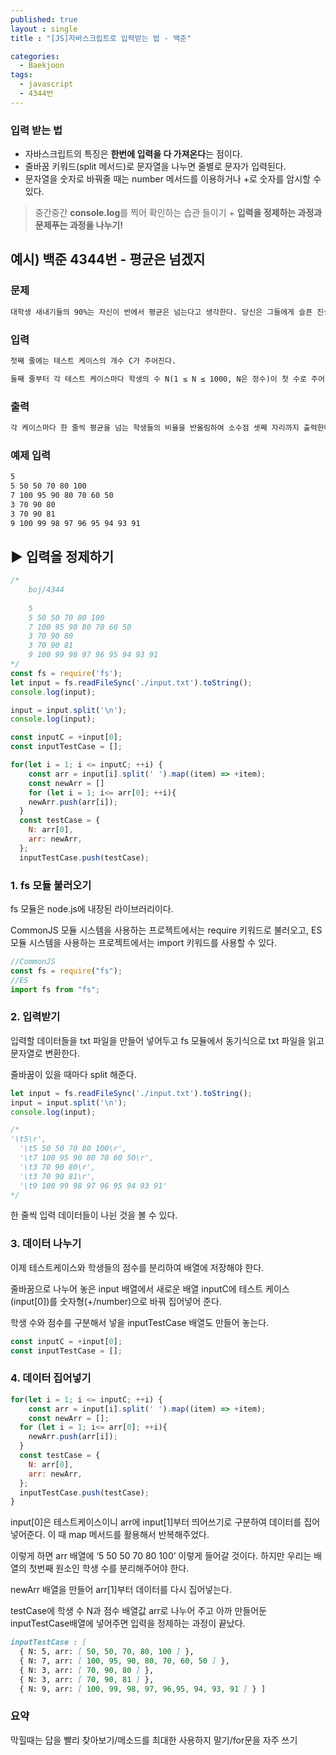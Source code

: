 ```yaml
---
published: true
layout : single
title : "[JS]자바스크립트로 입력받는 법 - 백준"

categories:
  - Baekjoon
tags:
  - javascript
  - 4344번
---
```


### 입력 받는 법

- 자바스크립트의 특징은 **한번에 입력을 다 가져온다**는 점이다.
- 줄바꿈 키워드(split 메서드)로 문자열을 나누면 줄별로 문자가 입력된다.
- 문자열을 숫자로 바꿔줄 때는 number 메서드를 이용하거나 +로 숫자를 암시할 수 있다.

> 중간중간 **console.log**를 찍어 확인하는 습관 들이기 + **입력을 정제하는 과정과 문제푸는 과정을 나누기!**
> 

## 예시) 백준 4344번 - 평균은 넘겠지

### 문제

```markdown
대학생 새내기들의 90%는 자신이 반에서 평균은 넘는다고 생각한다. 당신은 그들에게 슬픈 진실을 알려줘야 한다.
```

### 입력

```markdown
첫째 줄에는 테스트 케이스의 개수 C가 주어진다.

둘째 줄부터 각 테스트 케이스마다 학생의 수 N(1 ≤ N ≤ 1000, N은 정수)이 첫 수로 주어지고, 이어서 N명의 점수가 주어진다. 점수는 0보다 크거나 같고, 100보다 작거나 같은 정수이다.
```

### 출력

```markdown
각 케이스마다 한 줄씩 평균을 넘는 학생들의 비율을 반올림하여 소수점 셋째 자리까지 출력한다.
```

### 예제 입력

```markdown
5
5 50 50 70 80 100
7 100 95 90 80 70 60 50
3 70 90 80
3 70 90 81
9 100 99 98 97 96 95 94 93 91
```

## ▶ 입력을 정제하기

```jsx
/*
	boj/4344
	
	5
	5 50 50 70 80 100
	7 100 95 90 80 70 60 50
	3 70 90 80
	3 70 90 81
	9 100 99 98 97 96 95 94 93 91
*/
const fs = require('fs');
let input = fs.readFileSync('./input.txt').toString();
console.log(input);

input = input.split('\n');
console.log(input);

const inputC = +input[0];
const inputTestCase = [];

for(let i = 1; i <= inputC; ++i) {
	const arr = input[i].split(' ').map((item) => +item);
	const newArr = []
	for (let i = 1; i<= arr[0]; ++i){
    newArr.push(arr[i]);
  }
  const testCase = {
    N: arr[0],
    arr: newArr,
  };
  inputTestCase.push(testCase);
```

### 1. fs 모듈 불러오기

fs 모듈은 node.js에 내장된 라이브러리이다. 

CommonJS 모듈 시스템을 사용하는 프로젝트에서는 require 키워드로 불러오고, ES 모듈 시스템을 사용하는 프로젝트에서는 import 키워드를 사용할 수 있다.

```jsx
//CommonJS
const fs = require("fs");
//ES
import fs from "fs";
```

### 2. 입력받기

입력할 데이터들을 txt 파일을 만들어 넣어두고 fs 모듈에서 동기식으로 txt 파일을 읽고 문자열로 변환한다.

줄바꿈이 있을 때마다 split 해준다.

```jsx
let input = fs.readFileSync('./input.txt').toString();
input = input.split('\n');
console.log(input);

/* 
'\t5\r',
  '\t5 50 50 70 80 100\r',
  '\t7 100 95 90 80 70 60 50\r',
  '\t3 70 90 80\r',
  '\t3 70 90 81\r',
  '\t9 100 99 98 97 96 95 94 93 91'
*/
```

한 줄씩 입력 데이터들이 나뉜 것을 볼 수 있다.

### 3. 데이터 나누기

이제 테스트케이스와 학생들의 점수를 분리하여 배열에 저장해야 한다. 

줄바꿈으로 나누어 놓은 input 배열에서 새로운 배열 inputC에 테스트 케이스(input[0])를 숫자형(+/number)으로 바꿔 집어넣어 준다.

학생 수와 점수를 구분해서 넣을 inputTestCase 배열도 만들어 놓는다.

```jsx
const inputC = +input[0];
const inputTestCase = [];
```

### 4. 데이터 집어넣기

```jsx
for(let i = 1; i <= inputC; ++i) {
	const arr = input[i].split(' ').map((item) => +item);
	const newArr = [];
  for (let i = 1; i<= arr[0]; ++i){
    newArr.push(arr[i]);
  }
  const testCase = {
    N: arr[0],
    arr: newArr,
  };
  inputTestCase.push(testCase);
}
```

input[0]은 테스트케이스이니 arr에 input[1]부터 띄어쓰기로 구분하여 데이터를 집어넣어준다. 이 때 map 메서드를 활용해서 반복해주었다.

이렇게 하면 arr 배열에 ‘5 50 50 70 80 100’ 이렇게 들어갈 것이다. 하지만 우리는 배열의 첫번째 원소인 학생 수를 분리해주어야 한다.

newArr 배열을 만들어 arr[1]부터 데이터를 다시 집어넣는다. 

testCase에 학생 수 N과 점수 배열값 arr로 나누어 주고 아까 만들어둔 inputTestCase배열에 넣어주면 입력을 정제하는 과정이 끝났다.

```markdown
inputTestCase : [
  { N: 5, arr: [ 50, 50, 70, 80, 100 ] },
  { N: 7, arr: [ 100, 95, 90, 80, 70, 60, 50 ] },
  { N: 3, arr: [ 70, 90, 80 ] },
  { N: 3, arr: [ 70, 90, 81 ] },
  { N: 9, arr: [ 100, 99, 98, 97, 96,95, 94, 93, 91 ] } ]
```

### 요약

막힐때는 답을 빨리 찾아보기/메소드를 최대한 사용하지 말기/for문을 자주 쓰기
